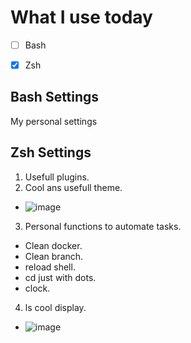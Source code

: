 # What I use today
- [ ] Bash
- [x] Zsh


## Bash Settings

My personal settings

## Zsh Settings

1. Usefull plugins.
2. Cool ans usefull theme.
  - ![image](https://user-images.githubusercontent.com/62612685/173672501-b030f955-8995-447d-b58a-4a0c45b997e4.png)
3. Personal functions to automate tasks.
  - Clean docker.
  - Clean branch.
  - reload shell.
  - cd just with dots.
  - clock.
4. ls cool display.
 - ![image](https://user-images.githubusercontent.com/62612685/173672089-2ee7e91f-094f-4401-ba9d-2dbebf2ae4fa.png)

